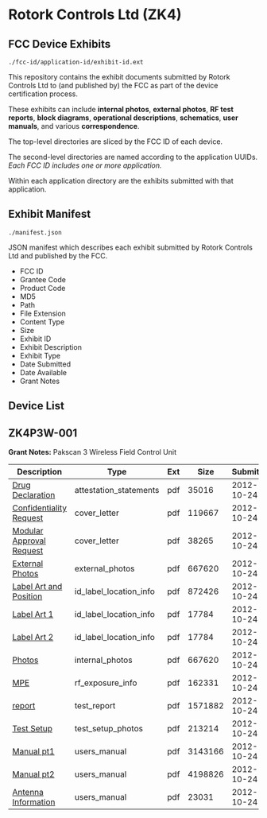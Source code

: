 # Rotork Controls Ltd (ZK4)
## FCC Device Exhibits

```
./fcc-id/application-id/exhibit-id.ext
```

This repository contains the exhibit documents submitted by Rotork Controls Ltd to (and published by) the FCC as part of the device certification process.

These exhibits can include **internal photos**, **external photos**, **RF test reports**, **block diagrams**, **operational descriptions**, **schematics**, **user manuals**, and various **correspondence**.

The top-level directories are sliced by the FCC ID of each device.

The second-level directories are named according to the application UUIDs. *Each FCC ID includes one or more application.*

Within each application directory are the exhibits submitted with that application. 

## Exhibit Manifest

```
./manifest.json
```

JSON manifest which describes each exhibit submitted by Rotork Controls Ltd and published by the FCC.

- FCC ID
- Grantee Code
- Product Code
- MD5
- Path
- File Extension
- Content Type
- Size
- Exhibit ID
- Exhibit Description
- Exhibit Type
- Date Submitted
- Date Available
- Grant Notes

## Device List
## ZK4P3W-001
**Grant Notes:** Pakscan 3 Wireless Field Control Unit

| Description | Type | Ext | Size | Submitted | Available |
| ----------- | ---- | --- | ---- | --------- | --------- |
| [Drug Declaration](ZK4P3W-001/f851080c7b7808d7cc149296f9c159c0/1822037.pdf) | attestation_statements | pdf | 35016 | 2012-10-24 | 2012-10-24 |
| [Confidentiality Request](ZK4P3W-001/f851080c7b7808d7cc149296f9c159c0/1822039.pdf) | cover_letter | pdf | 119667 | 2012-10-24 | 2012-10-24 |
| [Modular Approval Request](ZK4P3W-001/f851080c7b7808d7cc149296f9c159c0/1822041.pdf) | cover_letter | pdf | 38265 | 2012-10-24 | 2012-10-24 |
| [External Photos](ZK4P3W-001/f851080c7b7808d7cc149296f9c159c0/1822044.pdf) | external_photos | pdf | 667620 | 2012-10-24 | 2012-10-24 |
| [Label Art and Position](ZK4P3W-001/f851080c7b7808d7cc149296f9c159c0/1822043.pdf) | id_label_location_info | pdf | 872426 | 2012-10-24 | 2012-10-24 |
| [Label Art 1](ZK4P3W-001/f851080c7b7808d7cc149296f9c159c0/1822063.pdf) | id_label_location_info | pdf | 17784 | 2012-10-24 | 2012-10-24 |
| [Label Art 2](ZK4P3W-001/f851080c7b7808d7cc149296f9c159c0/1822063.pdf) | id_label_location_info | pdf | 17784 | 2012-10-24 | 2012-10-24 |
| [Photos](ZK4P3W-001/f851080c7b7808d7cc149296f9c159c0/1822044.pdf) | internal_photos | pdf | 667620 | 2012-10-24 | 2012-10-24 |
| [MPE](ZK4P3W-001/f851080c7b7808d7cc149296f9c159c0/1822047.pdf) | rf_exposure_info | pdf | 162331 | 2012-10-24 | 2012-10-24 |
| [report](ZK4P3W-001/f851080c7b7808d7cc149296f9c159c0/1822049.pdf) | test_report | pdf | 1571882 | 2012-10-24 | 2012-10-24 |
| [Test Setup](ZK4P3W-001/f851080c7b7808d7cc149296f9c159c0/1822050.pdf) | test_setup_photos | pdf | 213214 | 2012-10-24 | 2012-10-24 |
| [Manual pt1](ZK4P3W-001/f851080c7b7808d7cc149296f9c159c0/1822065.pdf) | users_manual | pdf | 3143166 | 2012-10-24 | 2012-10-24 |
| [Manual pt2](ZK4P3W-001/f851080c7b7808d7cc149296f9c159c0/1822066.pdf) | users_manual | pdf | 4198826 | 2012-10-24 | 2012-10-24 |
| [Antenna Information](ZK4P3W-001/f851080c7b7808d7cc149296f9c159c0/1822067.pdf) | users_manual | pdf | 23031 | 2012-10-24 | 2012-10-24 |
